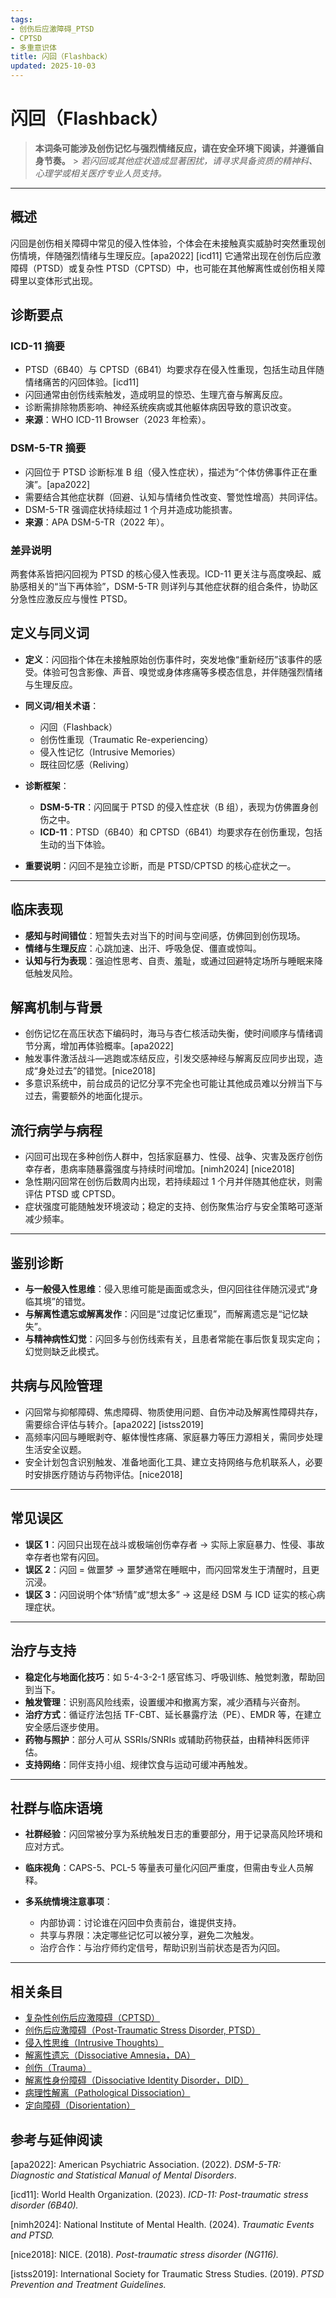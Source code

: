 ```yaml
---
tags:
- 创伤后应激障碍_PTSD
- CPTSD
- 多重意识体
title: 闪回（Flashback）
updated: 2025-10-03
---
```


# 闪回（Flashback）

> **本词条可能涉及创伤记忆与强烈情绪反应，请在安全环境下阅读，并遵循自身节奏。** > _若闪回或其他症状造成显著困扰，请寻求具备资质的精神科、心理学或相关医疗专业人员支持。_

---

## 概述

闪回是创伤相关障碍中常见的侵入性体验，个体会在未接触真实威胁时突然重现创伤情境，伴随强烈情绪与生理反应。[apa2022] [icd11] 它通常出现在创伤后应激障碍（PTSD）或复杂性 PTSD（CPTSD）中，也可能在其他解离性或创伤相关障碍里以变体形式出现。

## 诊断要点

### ICD-11 摘要

- PTSD（6B40）与 CPTSD（6B41）均要求存在侵入性重现，包括生动且伴随情绪痛苦的闪回体验。[icd11]
- 闪回通常由创伤线索触发，造成明显的惊恐、生理亢奋与解离反应。
- 诊断需排除物质影响、神经系统疾病或其他躯体病因导致的意识改变。
- **来源**：WHO ICD-11 Browser（2023 年检索）。

### DSM-5-TR 摘要

- 闪回位于 PTSD 诊断标准 B 组（侵入性症状），描述为“个体仿佛事件正在重演”。[apa2022]
- 需要结合其他症状群（回避、认知与情绪负性改变、警觉性增高）共同评估。
- DSM-5-TR 强调症状持续超过 1 个月并造成功能损害。
- **来源**：APA DSM-5-TR（2022 年）。

### 差异说明

两套体系皆把闪回视为 PTSD 的核心侵入性表现。ICD-11 更关注与高度唤起、威胁感相关的“当下再体验”，DSM-5-TR 则详列与其他症状群的组合条件，协助区分急性应激反应与慢性 PTSD。

## 定义与同义词

- **定义**：闪回指个体在未接触原始创伤事件时，突发地像“重新经历”该事件的感受。体验可包含影像、声音、嗅觉或身体疼痛等多模态信息，并伴随强烈情绪与生理反应。
- **同义词/相关术语**：

  - 闪回（Flashback）
  - 创伤性重现（Traumatic Re-experiencing）
  - 侵入性记忆（Intrusive Memories）
  - 既往回忆感（Reliving）

- **诊断框架**：

  - **DSM-5-TR**：闪回属于 PTSD 的侵入性症状（B 组），表现为仿佛置身创伤之中。
  - **ICD-11**：PTSD（6B40）和 CPTSD（6B41）均要求存在创伤重现，包括生动的当下体验。

- **重要说明**：闪回不是独立诊断，而是 PTSD/CPTSD 的核心症状之一。

---

## 临床表现

- **感知与时间错位**：短暂失去对当下的时间与空间感，仿佛回到创伤现场。
- **情绪与生理反应**：心跳加速、出汗、呼吸急促、僵直或惊叫。
- **认知与行为表现**：强迫性思考、自责、羞耻，或通过回避特定场所与睡眠来降低触发风险。

## 解离机制与背景

- 创伤记忆在高压状态下编码时，海马与杏仁核活动失衡，使时间顺序与情绪调节分离，增加再体验概率。[apa2022]
- 触发事件激活战斗—逃跑或冻结反应，引发交感神经与解离反应同步出现，造成“身处过去”的错觉。[nice2018]
- 多意识系统中，前台成员的记忆分享不完全也可能让其他成员难以分辨当下与过去，需要额外的地面化提示。

## 流行病学与病程

- 闪回可出现在多种创伤人群中，包括家庭暴力、性侵、战争、灾害及医疗创伤幸存者，患病率随暴露强度与持续时间增加。[nimh2024] [nice2018]
- 急性期闪回常在创伤后数周内出现，若持续超过 1 个月并伴随其他症状，则需评估 PTSD 或 CPTSD。
- 症状强度可能随触发环境波动；稳定的支持、创伤聚焦治疗与安全策略可逐渐减少频率。

---

## 鉴别诊断

- **与一般侵入性思维**：侵入思维可能是画面或念头，但闪回往往伴随沉浸式“身临其境”的错觉。
- **与解离性遗忘或解离发作**：闪回是“过度记忆重现”，而解离遗忘是“记忆缺失”。
- **与精神病性幻觉**：闪回多与创伤线索有关，且患者常能在事后恢复现实定向；幻觉则缺乏此模式。

## 共病与风险管理

- 闪回常与抑郁障碍、焦虑障碍、物质使用问题、自伤冲动及解离性障碍共存，需要综合评估与转介。[apa2022] [istss2019]
- 高频率闪回与睡眠剥夺、躯体慢性疼痛、家庭暴力等压力源相关，需同步处理生活安全议题。
- 安全计划包含识别触发、准备地面化工具、建立支持网络与危机联系人，必要时安排医疗随访与药物评估。[nice2018]

---

## 常见误区

- **误区 1**：闪回只出现在战斗或极端创伤幸存者 → 实际上家庭暴力、性侵、事故幸存者也常有闪回。
- **误区 2**：闪回 = 做噩梦 → 噩梦通常在睡眠中，而闪回常发生于清醒时，且更沉浸。
- **误区 3**：闪回说明个体“矫情”或“想太多” → 这是经 DSM 与 ICD 证实的核心病理症状。

---

## 治疗与支持

- **稳定化与地面化技巧**：如 5-4-3-2-1 感官练习、呼吸训练、触觉刺激，帮助回到当下。
- **触发管理**：识别高风险线索，设置缓冲和撤离方案，减少酒精与兴奋剂。
- **治疗方式**：循证疗法包括 TF-CBT、延长暴露疗法（PE）、EMDR 等，在建立安全感后逐步使用。
- **药物与照护**：部分人可从 SSRIs/SNRIs 或辅助药物获益，由精神科医师评估。
- **支持网络**：同伴支持小组、规律饮食与运动可缓冲再触发。

---

## 社群与临床语境

- **社群经验**：闪回常被分享为系统触发日志的重要部分，用于记录高风险环境和应对方式。
- **临床视角**：CAPS-5、PCL-5 等量表可量化闪回严重度，但需由专业人员解释。
- **多系统情境注意事项**：

  - 内部协调：讨论谁在闪回中负责前台，谁提供支持。
  - 共享与界限：决定哪些记忆可以被分享，避免二次触发。
  - 治疗合作：与治疗师约定信号，帮助识别当前状态是否为闪回。

---

## 相关条目

- [复杂性创伤后应激障碍（CPTSD）](/entries/CPTSD.md)
- [创伤后应激障碍（Post-Traumatic Stress Disorder, PTSD）](/entries/PTSD.md)
- [侵入性思维（Intrusive Thoughts）](/entries/Intrusive-Thoughts.md)
- [解离性遗忘（Dissociative Amnesia，DA）](/entries/Dissociative-Amnesia-DA.md)
- [创伤（Trauma）](/entries/Trauma.md)
- [解离性身份障碍（Dissociative Identity Disorder，DID）](/entries/DID.md)
- [病理性解离（Pathological Dissociation）](/entries/Pathological-Dissociation.md)
- [定向障碍（Disorientation）](/entries/Disorientation.md)

## 参考与延伸阅读

[apa2022]: American Psychiatric Association. (2022). _DSM-5-TR: Diagnostic and Statistical Manual of Mental Disorders_.

[icd11]: World Health Organization. (2023). _ICD-11: Post-traumatic stress disorder (6B40)._

[nimh2024]: National Institute of Mental Health. (2024). _Traumatic Events and PTSD._

[nice2018]: NICE. (2018). _Post-traumatic stress disorder (NG116)._

[istss2019]: International Society for Traumatic Stress Studies. (2019). _PTSD Prevention and Treatment Guidelines._
